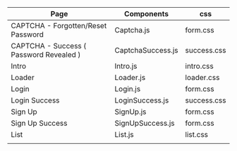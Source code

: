 | Page                                    | Components        | css         |
| --------------------------------------- | ----------------- | ----------- |
| CAPTCHA - Forgotten/Reset Password      | Captcha.js        | form.css    |
| CAPTCHA - Success ( Password Revealed ) | CaptchaSuccess.js | success.css |
| Intro                                   | Intro.js          | intro.css   |
| Loader                                  | Loader.js         | loader.css  |
| Login                                   | Login.js          | form.css    |
| Login Success                           | LoginSuccess.js   | success.css |
| Sign Up                                 | SignUp.js         | form.css    |
| Sign Up Success                         | SignUpSuccess.js  | form.css    |
| List                                    | List.js           | list.css    |
|                                         |                   |             |

